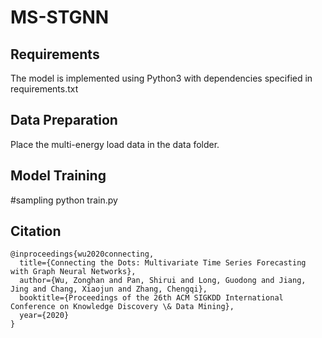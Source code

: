 # MS-STGNN
## Requirements
The model is implemented using Python3 with dependencies specified in requirements.txt
## Data Preparation
Place the multi-energy load data in the data folder.
## Model Training
#sampling 
python train.py

## Citation

```
@inproceedings{wu2020connecting,
  title={Connecting the Dots: Multivariate Time Series Forecasting with Graph Neural Networks},
  author={Wu, Zonghan and Pan, Shirui and Long, Guodong and Jiang, Jing and Chang, Xiaojun and Zhang, Chengqi},
  booktitle={Proceedings of the 26th ACM SIGKDD International Conference on Knowledge Discovery \& Data Mining},
  year={2020}
}
